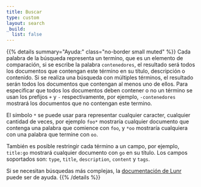 ```yaml
---
title: Buscar
type: custom
layout: search
_build:
  list: false
---
```


{{% details summary="Ayuda:" class="no-border small muted" %}}
Cada palabra de la búsqueda representa un termino, que es un elemento de
comparación, si se escribe la palabra `contenedores`, el resultado será todos
los documentos que contengan este término en su título, descripción o
contenido. Si se realiza una búsqueda con múltiples términos, el resultado
serán todos los documentos que contengan al menos uno de ellos. Para
especificar que todos los documentos deben contener o no un término se usan los
prefijos `+` y `-` respectivamente, por ejemplo, `-contenedores` mostrará los
documentos que no contengan este termino.

El símbolo `*` se puede usar para representar cualquier caracter, cualquier
cantidad de veces, por ejemplo `foo*` mostraría cualquier documento que
contenga una palabra que comience con `foo`, y `*oo` mostraría cualquiera con
una palabra que termine con `oo`.

También es posible restringir cada término a un campo, por ejemplo, `title:go`
mostrará cualquier documento con `go` en su título. Los campos soportados son:
`type`, `title`, `description`, `content` y `tags`.

[Documentación de Lunr]: https://lunrjs.com/guides/searching.html

Si se necesitan búsquedas más complejas, la [documentación de Lunr][] puede ser
de ayuda.
{{% /details %}}

